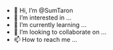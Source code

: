 - 👋 Hi, I’m @SumTaron
- 👀 I’m interested in ...
- 🌱 I’m currently learning ...
- 💞️ I’m looking to collaborate on ...
- 📫 How to reach me ...

<!---
SumTaron/SumTaron is a ✨ special ✨ repository because its `README.md` (this file) appears on your GitHub profile.
You can click the Preview link to take a look at your changes.
--->

